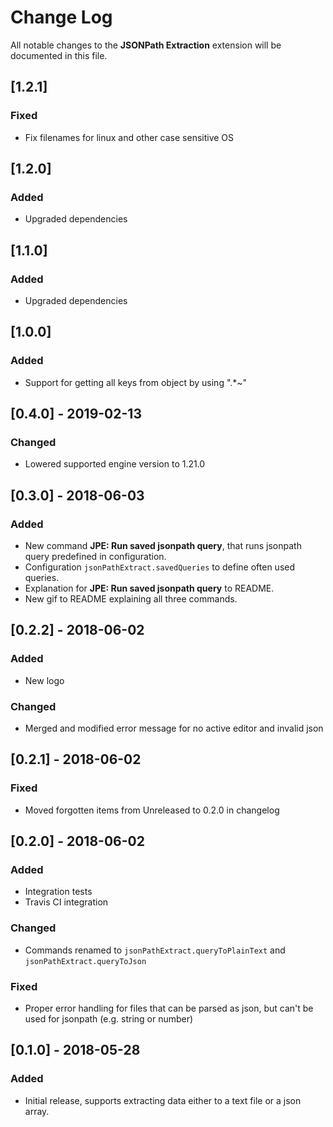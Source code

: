 # Change Log
All notable changes to the **JSONPath Extraction** extension will be documented in this file.

## [1.2.1]
### Fixed
- Fix filenames for linux and other case sensitive OS

## [1.2.0]
### Added
- Upgraded dependencies

## [1.1.0]
### Added
- Upgraded dependencies

## [1.0.0]
### Added
- Support for getting all keys from object by using ".*~"

## [0.4.0] - 2019-02-13
### Changed
- Lowered supported engine version to 1.21.0

## [0.3.0] - 2018-06-03
### Added
- New command **JPE: Run saved jsonpath query**, that runs jsonpath query predefined in configuration.
- Configuration `jsonPathExtract.savedQueries` to define often used queries.
- Explanation for **JPE: Run saved jsonpath query** to README.
- New gif to README explaining all three commands.

## [0.2.2] - 2018-06-02
### Added
- New logo

### Changed
- Merged and modified error message for no active editor and invalid json

## [0.2.1] - 2018-06-02
### Fixed
- Moved forgotten items from Unreleased to 0.2.0 in changelog

## [0.2.0] - 2018-06-02
### Added
- Integration tests
- Travis CI integration

### Changed 
- Commands renamed to `jsonPathExtract.queryToPlainText` and `jsonPathExtract.queryToJson`

### Fixed
- Proper error handling for files that can be parsed as json, but can't be used for jsonpath (e.g. string or number)

## [0.1.0] - 2018-05-28
### Added
- Initial release, supports extracting data either to a text file or a json array.

